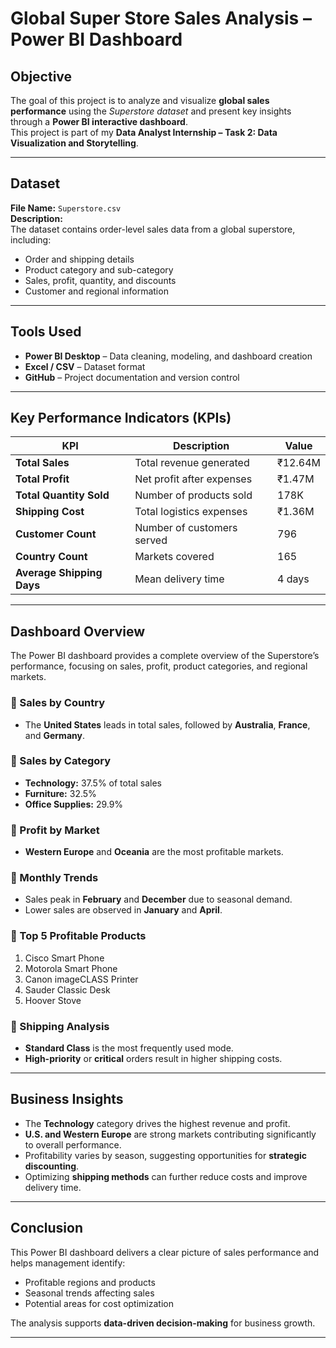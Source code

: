 #  Global Super Store Sales Analysis – Power BI Dashboard

##  Objective
The goal of this project is to analyze and visualize **global sales performance** using the *Superstore dataset* and present key insights through a **Power BI interactive dashboard**.  
This project is part of my **Data Analyst Internship – Task 2: Data Visualization and Storytelling**.

---

##  Dataset
**File Name:** `Superstore.csv`  
**Description:**  
The dataset contains order-level sales data from a global superstore, including:
- Order and shipping details  
- Product category and sub-category  
- Sales, profit, quantity, and discounts  
- Customer and regional information  

---

##  Tools Used
- **Power BI Desktop** – Data cleaning, modeling, and dashboard creation  
- **Excel / CSV** – Dataset format  
- **GitHub** – Project documentation and version control  

---

##  Key Performance Indicators (KPIs)
| KPI | Description | Value |
|-----|--------------|-------|
| **Total Sales** | Total revenue generated | ₹12.64M |
| **Total Profit** | Net profit after expenses | ₹1.47M |
| **Total Quantity Sold** | Number of products sold | 178K |
| **Shipping Cost** | Total logistics expenses | ₹1.36M |
| **Customer Count** | Number of customers served | 796 |
| **Country Count** | Markets covered | 165 |
| **Average Shipping Days** | Mean delivery time | 4 days |

---

##  Dashboard Overview
The Power BI dashboard provides a complete overview of the Superstore’s performance, focusing on sales, profit, product categories, and regional markets.

### 🔹 Sales by Country
- The **United States** leads in total sales, followed by **Australia**, **France**, and **Germany**.

### 🔹 Sales by Category
- **Technology:** 37.5% of total sales  
- **Furniture:** 32.5%  
- **Office Supplies:** 29.9%

### 🔹 Profit by Market
- **Western Europe** and **Oceania** are the most profitable markets.

### 🔹 Monthly Trends
- Sales peak in **February** and **December** due to seasonal demand.
- Lower sales are observed in **January** and **April**.

### 🔹 Top 5 Profitable Products
1. Cisco Smart Phone  
2. Motorola Smart Phone  
3. Canon imageCLASS Printer  
4. Sauder Classic Desk  
5. Hoover Stove  

### 🔹 Shipping Analysis
- **Standard Class** is the most frequently used mode.  
- **High-priority** or **critical** orders result in higher shipping costs.

---

##  Business Insights
- The **Technology** category drives the highest revenue and profit.  
- **U.S. and Western Europe** are strong markets contributing significantly to overall performance.  
- Profitability varies by season, suggesting opportunities for **strategic discounting**.  
- Optimizing **shipping methods** can further reduce costs and improve delivery time.

---

##  Conclusion
This Power BI dashboard delivers a clear picture of sales performance and helps management identify:
- Profitable regions and products  
- Seasonal trends affecting sales  
- Potential areas for cost optimization  

The analysis supports **data-driven decision-making** for business growth.

---

